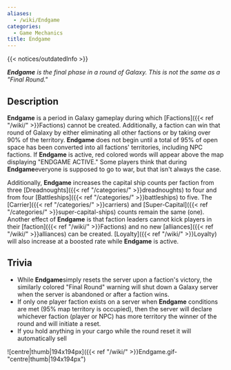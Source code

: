 ```yaml
---
aliases:
  - /wiki/Endgame
categories:
  - Game Mechanics
title: Endgame
---
```


{{< notices/outdatedInfo >}}

**_Endgame_** _is the final phase in a round of Galaxy. This is not the same as a "Final Round."_

## Description

**Endgame** is a period in Galaxy gameplay during which [Factions]({{< ref "/wiki/" >}}Factions) cannot be created. Additionally, a faction can win that round of Galaxy by either eliminating all other factions or by taking over 90% of the territory. **Endgame** does not begin until a total of 95% of open space has been converted into all factions' territories, including NPC factions. If **Endgame** is active, red colored words will appear above the map displaying "ENDGAME ACTIVE." Some players think that during **Endgame**everyone is supposed to go to war, but that isn't always the case.

Additionally, **Endgame** increases the capital ship counts per faction from three [Dreadnoughts]({{< ref "/categories/" >}}dreadnoughts) to four and from four [Battleships]({{< ref "/categories/" >}}battleships) to five. The [Carrier]({{< ref "/categories/" >}}carriers) and [Super-Capital]({{< ref "/categories/" >}}super-capital-ships) counts remain the same (one). Another effect of **Endgame** is that faction leaders cannot kick players in their [faction]({{< ref "/wiki/" >}}Factions) and no new [alliances]({{< ref "/wiki/" >}}alliances) can be created. [Loyalty]({{< ref "/wiki/" >}}Loyalty) will also increase at a boosted rate while **Endgame** is active.

## Trivia

- While **Endgame**simply resets the server upon a faction's victory, the similarly colored "Final Round" warning will shut down a Galaxy server when the server is abandoned or after a faction wins.
- If only one player faction exists on a server when **Endgame** conditions are met (95% map territory is occupied), then the server will declare whichever faction (player or NPC) has more territory the winner of the round and will initiate a reset.
- If you hold anything in your cargo while the round reset it will automatically sell

![centre|thumb|194x194px]({{< ref "/wiki/" >}}Endgame.gif-"centre|thumb|194x194px")
